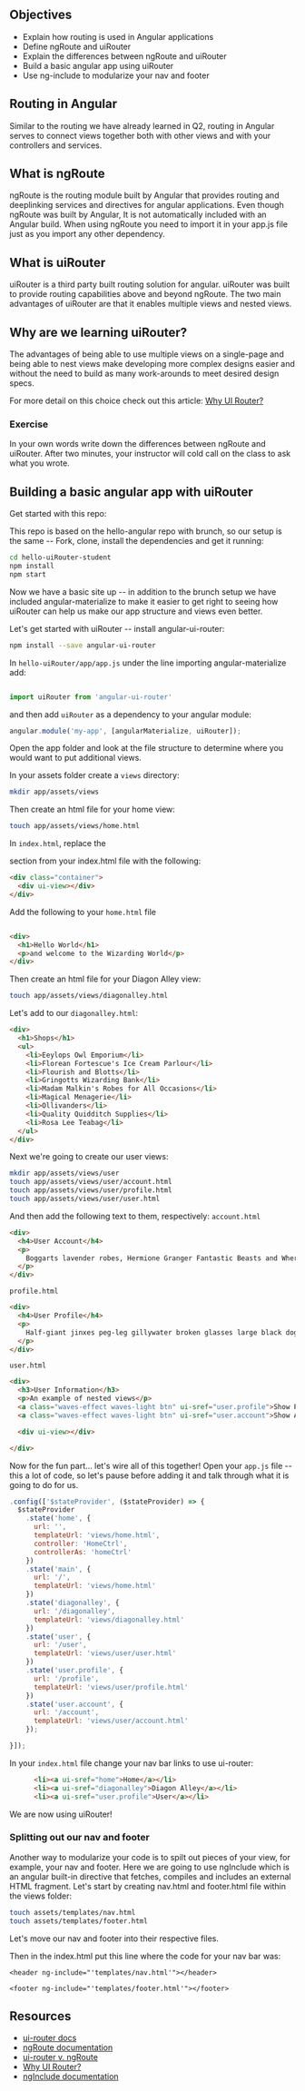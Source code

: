 ## Objectives

* Explain how routing is used in Angular applications
* Define ngRoute and uiRouter
* Explain the differences between ngRoute and uiRouter
* Build a basic angular app using uiRouter
* Use ng-include to modularize your nav and footer

## Routing in Angular
Similar to the routing we have already learned in Q2, routing in Angular serves to connect views together both with other views and with your controllers and services.

## What is ngRoute
ngRoute is the routing module built by Angular that provides routing and deeplinking services and directives for angular applications. Even though ngRoute was built by Angular,
It is not automatically included with an Angular build. When using ngRoute you need to import it in your app.js file just as you import any other dependency.

## What is uiRouter
uiRouter is a third party built routing solution for angular. uiRouter was built to provide routing capabilities above and beyond ngRoute. The two main advantages of uiRouter are that it enables multiple views and nested views.

## Why are we learning uiRouter?
The advantages of being able to use multiple views on a single-page and being able to nest views make developing more complex designs easier and without the need to build as many work-arounds to meet desired design specs.

For more detail on this choice check out this article: [Why UI Router?](http://www.funnyant.com/angularjs-ui-router/)

### Exercise
In your own words write down the differences between ngRoute and uiRouter. After two minutes, your instructor will cold call on the class to ask what you wrote.

## Building a basic angular app with uiRouter
Get started with this repo:

This repo is based on the hello-angular repo with brunch, so our setup is the same -- Fork, clone, install the dependencies and get it running:
```sh
cd hello-uiRouter-student
npm install
npm start
```
Now we have a basic site up -- in addition to the brunch setup we have included angular-materialize to make it easier to get right to seeing how uiRouter can help us make our app structure and views even better.

Let's get started with uiRouter -- install angular-ui-router:
```sh
npm install --save angular-ui-router
```
In `hello-uiRouter/app/app.js` under the line importing angular-materialize add:
```js

import uiRouter from 'angular-ui-router'

```
and then add `uiRouter` as a dependency to your angular module:
```js
angular.module('my-app', [angularMaterialize, uiRouter]);
```

Open the app folder and look at the file structure to determine where you would want to put additional views.

In your assets folder create a `views` directory:
```sh
mkdir app/assets/views
```
Then create an html file for your home view:
```sh
touch app/assets/views/home.html
```
In `index.html`, replace the <main> section from your index.html file with the following:
```html
<div class="container">
  <div ui-view></div>
</div>
```
Add the following to your `home.html` file

```html

<div>
  <h1>Hello World</h1>
  <p>and welcome to the Wizarding World</p>
</div>

```


Then create an html file for your Diagon Alley view:
```sh
touch app/assets/views/diagonalley.html
```

Let's add to our `diagonalley.html`:
```html
<div>
  <h1>Shops</h1>
  <ul>
    <li>Eeylops Owl Emporium</li>
    <li>Florean Fortescue's Ice Cream Parlour</li>
    <li>Flourish and Blotts</li>
    <li>Gringotts Wizarding Bank</li>
    <li>Madam Malkin's Robes for All Occasions</li>
    <li>Magical Menagerie</li>
    <li>Ollivanders</li>
    <li>Quality Quidditch Supplies</li>
    <li>Rosa Lee Teabag</li>
  </ul>
</div>
```
Next we're going to create our user views:
```sh
mkdir app/assets/views/user
touch app/assets/views/user/account.html
touch app/assets/views/user/profile.html
touch app/assets/views/user/user.html
```
And then add the following text to them, respectively:
`account.html`
```html
<div>
  <h4>User Account</h4>
  <p>
    Boggarts lavender robes, Hermione Granger Fantastic Beasts and Where to Find Them. Bee in your bonnet Hand of Glory elder wand, spectacles House Cup Bertie Bott’s Every Flavor Beans Impedimenta. Stunning spells tap-dancing spider Slytherin’s Heir mewing kittens Remus Lupin. Palominos scarlet train black robes, Metamorphimagus Niffler dead easy second bedroom. Padma and Parvati Sorting Hat Minister of Magic blue turban remember my last.
  </p>
</div>
```
`profile.html`
```html
<div>
  <h4>User Profile</h4>
  <p>
    Half-giant jinxes peg-leg gillywater broken glasses large black dog Great Hall. Nearly-Headless Nick now string them together, and answer me this, which creature would you be unwilling to kiss? Poltergeist sticking charm, troll umbrella stand flying cars golden locket Lily Potter. Pumpkin juice Trevor wave your wand out glass orbs, a Grim knitted hats. Stan Shunpike doe patronus, suck his soul Muggle-Born large order of drills the trace. Bred in captivity fell through the veil, quaffle blue flame ickle diddykins Aragog. Yer a wizard, Harry Doxycide the woes of Mrs. Weasley Goblet of Fire.
  </p>
</div>
```

`user.html`
```html
<div>
  <h3>User Information</h3>
  <p>An example of nested views</p>
  <a class="waves-effect waves-light btn" ui-sref="user.profile">Show Profile</a>
  <a class="waves-effect waves-light btn" ui-sref="user.account">Show Account</a>

  <div ui-view></div>

</div>
```

Now for the fun part... let's wire all of this together!
Open your `app.js` file -- this a lot of code, so let's pause before adding it and talk through what it is going to do for us.
```js
.config(['$stateProvider', ($stateProvider) => {
  $stateProvider
    .state('home', {
      url: '',
      templateUrl: 'views/home.html',
      controller: 'HomeCtrl',
      controllerAs: 'homeCtrl'
    })
    .state('main', {
      url: '/',
      templateUrl: 'views/home.html'
    })
    .state('diagonalley', {
      url: '/diagonalley',
      templateUrl: 'views/diagonalley.html'
    })
    .state('user', {
      url: '/user',
      templateUrl: 'views/user/user.html'
    })
    .state('user.profile', {
      url: '/profile',
      templateUrl: 'views/user/profile.html'
    })
    .state('user.account', {
      url: '/account',
      templateUrl: 'views/user/account.html'
    });

}]);
```

In your `index.html` file change your nav bar links to use ui-router:
```html
      <li><a ui-sref="home">Home</a></li>
      <li><a ui-sref="diagonalley">Diagon Alley</a></li>
      <li><a ui-sref="user.profile">User</a></li>
```

We are now using uiRouter!

### Splitting out our nav and footer
Another way to modularize your code is to spilt out pieces of your view, for example, your nav and footer. Here we are going to use ngInclude which is an angular built-in directive that fetches, compiles and includes an external HTML fragment. Let's start by creating nav.html and footer.html file within the views folder:
```sh
touch assets/templates/nav.html
touch assets/templates/footer.html
```
Let's move our nav and footer into their respective files.

Then in the index.html put this line where the code for your nav bar was:
```
<header ng-include="'templates/nav.html'"></header>
```
```
<footer ng-include="'templates/footer.html'"></footer>

```

## Resources

* [ui-router docs](https://github.com/angular-ui/ui-router)
* [ngRoute documentation](https://docs.angularjs.org/api/ngRoute)
* [ui-router v. ngRoute](http://stackoverflow.com/questions/21023763/angularjs-difference-between-angular-route-and-angular-ui-router)
* [Why UI Router?](http://www.funnyant.com/angularjs-ui-router/)
* [ngInclude documentation](https://docs.angularjs.org/api/ng/directive/ngInclude)
